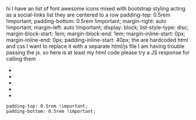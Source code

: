hi I have an list of font awesome icons mixed with bootstrap styling acting as a social-links list they are centered to a row
     padding-top: 0.5rem !important;
    padding-bottom: 0.5rem !important;
     margin-right: auto !important;
    margin-left: auto !important; 
    display: block;
    list-style-type: disc;
    margin-block-start: 1em;
    margin-block-end: 1em;
    margin-inline-start: 0px;
    margin-inline-end: 0px;
    padding-inline-start: 40px;
the are hardcoded html and css I want to replace it with a separate html/js file I am having trouble passing the js.
so here is at least my html code please try a JS response for calling them 

<ul class="social-list list-inline py-2 mx-auto">
  <li class="list-inline-item">
    <a id="twitter-link" class="soc-link" href="https://twitter.com/ProchazkaPhilip">
      <i class="fab fa-twitter fa-fw"></i
    ></a>
  </li>
  <li class="list-inline-item">
    <a id="linkedin-link" class="soc-link" href="https://www.linkedin.com/in/philip-proch%C3%A1zka-4a48b9124"></a>
    <i class="fab fa-linkedin-in fa-fw"></i
    ></a>
  </li>
  <li class="list-inline-item">
    <a id="github-link" class="soc-link" href="https://github.com/philipprochazka?tab=repositories"
      ><i class="fab fa-github-alt fa-fw"></i
    ></a>
  </li>
  <li class="list-inline-item">
    <a id="stack-overflow-link" class="soc-link" href="https://stackoverflow.com/users/21684763/philip-proch%c3%a1zka"><i class="fab fa-stack-overflow fa-fw"></i></a>
  </li>
  <li class="list-inline-item">
    <a id="codepen-link" class="soc-link" href="#"><i class="fab fa-codepen fa-fw"></i></a>
  </li>
</ul>
<!--//social-list-->

    padding-top: 0.5rem !important;
    padding-bottom: 0.5rem !important;